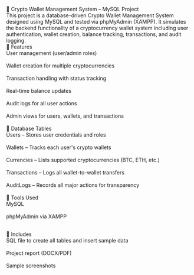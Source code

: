 🔐 Crypto Wallet Management System – MySQL Project <br>
This project is a database-driven Crypto Wallet Management System designed using MySQL and tested via phpMyAdmin (XAMPP). It simulates the backend functionality of a cryptocurrency wallet system including user authentication, wallet creation, balance tracking, transactions, and audit logging.
<br>
📂 Features<br>
User management (user/admin roles)<br>
<br>
Wallet creation for multiple cryptocurrencies<br>
<br>
Transaction handling with status tracking<br>
<br>
Real-time balance updates<br>
<br>
Audit logs for all user actions<br>
<br>
Admin views for users, wallets, and transactions<br>
<br>
🧱 Database Tables<br>
Users – Stores user credentials and roles<br>
<br>
Wallets – Tracks each user's crypto wallets<br>
<br>
Currencies – Lists supported cryptocurrencies (BTC, ETH, etc.)<br>
<br>
Transactions – Logs all wallet-to-wallet transfers<br>
<br>
AuditLogs – Records all major actions for transparency<br>
<br>
🧪 Tools Used<br>
MySQL<br>
<br>
phpMyAdmin via XAMPP<br>
<br>

📄 Includes<br>
SQL file to create all tables and insert sample data<br>
<br>
Project report (DOCX/PDF)<br>
<br>
Sample screenshots<br>

